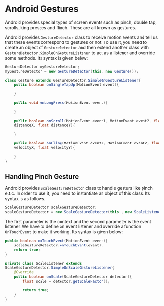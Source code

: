 # Android Gestures

Android provides special types of screen events such as pinch, double tap,
scrolls, king presses and flinch. These are all known as gestures.

Android provides `GestureDetector` class to receive motion events and tell us
that these events correspond to gestures or not. To use it, you need to create
an object of `GestureDetector` and then extend another class with
`GestureDetector.SimpleOnGestureListener` to act as a listener and override
some methods. Its syntax is given below:

```java
GestureDetector myGestureDetector;
myGestureDetector = new GestureDetector(this, new Gesture());

class Gesture extends GestureDetector.SimpleOnGestureListener{
    public boolean onSingleTapUp(MotionEvent event){
    
    }
    
    public void onLongPress(MotionEvent event){
    
    }

    public boolean onScroll(MotionEvent event1, MotionEvent event2, float
    distanceX, float distanceY){
    
    }

    public boolean onFling(MotionEvent event1, MotionEvent event2, float
    velocityX, float velocityY){
    
    }
}
```
## Handling Pinch Gesture

Android provides `ScaleGestureDetector` class to handle gesturs like pinch
e.t.c. In order to use it, you need to instantiate an object of this class. Its
syntax is as follows.

```java
ScaleGestureDetector scaleGestureDetector;
scaleGestureDetector = new ScaleGestureDetector(this , new ScaleListener());
```

The first parameter is the context and the second parameter is the event
listener. We have to define an event listener and override a function
`OnTouchEvent` to make it working. Its syntax is given below:

```java
public boolean onTouchEvent(MotionEvent event){
    scaleGestureDetector.onTouchEvent(event);
    return true;
}

private class ScaleListener extends
ScaleGestureDetector.SimpleOnScaleGestureListener{
    @Override
    public boolean onScale(ScaleGestureDetector detector){
        float scale = detector.getScaleFactor();

        return true;
    }
}
```



